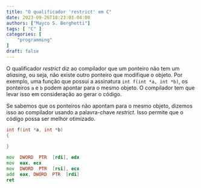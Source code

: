 ```yaml
---
title: "O qualificador 'restrict' em C"
date: 2023-09-26T18:23:03-04:00
authors: ["Mayco S. Berghetti"]
tags: [ "C" ]
categories: [
    "programming"
]
draft: false
---
```


O qualificador *restrict* diz ao compilador que um ponteiro não tem um *aliasing*, ou seja, não existe outro ponteiro que modifique o objeto. Por exemplo, uma função que possui a assinatura `int f(int *a, int *b)`, os ponteiros `a` e `b` podem apontar para o mesmo objeto. O compilador tem que levar isso em consideração ao gerar o código.

Se sabemos que os ponteiros não apontam para o mesmo objeto, dizemos isso ao compilador usando a palavra-chave *restrict*.  Isso permite que o código possa ser melhor otimizado.

```c
int f(int *a, int *b)
{
  
}
```

```asm
mov  DWORD  PTR  [rdi], edx
mov  eax, ecx
mov  DWORD  PTR  [rsi], ecx
add  eax, DWORD  PTR  [rdi]
ret
```

<!--stackedit_data:
eyJoaXN0b3J5IjpbMjAxMDE2OTc5MSwxOTUzMDc2NjE5LDgzMT
A4MDAyLC0xMzA3OTQzNzc4LDE4NTA5OTAyNDQsLTYwMTY2OTY5
NF19
-->
